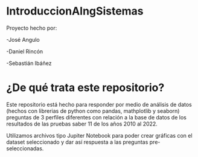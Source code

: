 # IntroduccionAIngSistemas
Proyecto hecho por:

-José Angulo

-Daniel Rincón

-Sebastián Ibáñez

# ¿De qué trata este repositorio?
Este repositorio está hecho para responder por medio de análisis de datos (hechos con librerias de python como pandas,
mathplotlib y seaborn) preguntas de 3 perfiles diferentes con relación a la base de datos de los resultados de las pruebas saber 11
de los años 2010 al 2022.

Utilizamos archivos tipo Jupiter Notebook para poder crear gráficas con el dataset seleccionado y dar así respuesta a las preguntas pre-seleccionadas.
